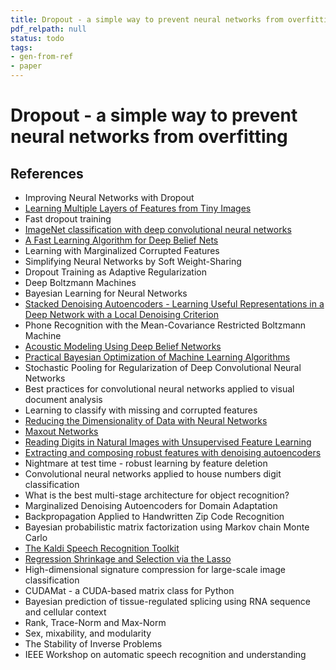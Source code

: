 ```yaml
---
title: Dropout - a simple way to prevent neural networks from overfitting
pdf_relpath: null
status: todo
tags:
- gen-from-ref
- paper
---
```


# Dropout - a simple way to prevent neural networks from overfitting

## References

- Improving Neural Networks with Dropout
- [Learning Multiple Layers of Features from Tiny Images](./learning-multiple-layers-of-features-from-tiny-images.md)
- Fast dropout training
- [ImageNet classification with deep convolutional neural networks](./imagenet-classification-with-deep-convolutional-neural-networks.md)
- [A Fast Learning Algorithm for Deep Belief Nets](./a-fast-learning-algorithm-for-deep-belief-nets.md)
- Learning with Marginalized Corrupted Features
- Simplifying Neural Networks by Soft Weight-Sharing
- Dropout Training as Adaptive Regularization
- Deep Boltzmann Machines
- Bayesian Learning for Neural Networks
- [Stacked Denoising Autoencoders - Learning Useful Representations in a Deep Network with a Local Denoising Criterion](./stacked-denoising-autoencoders-learning-useful-representations-in-a-deep-network-with-a-local-denoising-criterion.md)
- Phone Recognition with the Mean-Covariance Restricted Boltzmann Machine
- [Acoustic Modeling Using Deep Belief Networks](./acoustic-modeling-using-deep-belief-networks.md)
- [Practical Bayesian Optimization of Machine Learning Algorithms](./practical-bayesian-optimization-of-machine-learning-algorithms.md)
- Stochastic Pooling for Regularization of Deep Convolutional Neural Networks
- Best practices for convolutional neural networks applied to visual document analysis
- Learning to classify with missing and corrupted features
- [Reducing the Dimensionality of Data with Neural Networks](./reducing-the-dimensionality-of-data-with-neural-networks.md)
- [Maxout Networks](./maxout-networks.md)
- [Reading Digits in Natural Images with Unsupervised Feature Learning](./reading-digits-in-natural-images-with-unsupervised-feature-learning.md)
- [Extracting and composing robust features with denoising autoencoders](./extracting-and-composing-robust-features-with-denoising-autoencoders.md)
- Nightmare at test time - robust learning by feature deletion
- Convolutional neural networks applied to house numbers digit classification
- What is the best multi-stage architecture for object recognition?
- Marginalized Denoising Autoencoders for Domain Adaptation
- Backpropagation Applied to Handwritten Zip Code Recognition
- Bayesian probabilistic matrix factorization using Markov chain Monte Carlo
- [The Kaldi Speech Recognition Toolkit](./the-kaldi-speech-recognition-toolkit.md)
- [Regression Shrinkage and Selection via the Lasso](./regression-shrinkage-and-selection-via-the-lasso.md)
- High-dimensional signature compression for large-scale image classification
- CUDAMat - a CUDA-based matrix class for Python
- Bayesian prediction of tissue-regulated splicing using RNA sequence and cellular context
- Rank, Trace-Norm and Max-Norm
- Sex, mixability, and modularity
- The Stability of Inverse Problems
- IEEE Workshop on automatic speech recognition and understanding
